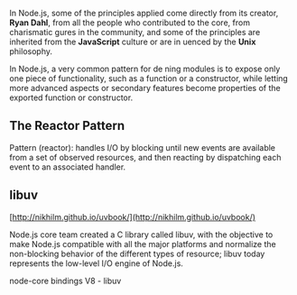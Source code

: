 In Node.js, some of the principles applied come directly from its creator, **Ryan Dahl**, from all the people who contributed to the core, from charismatic  gures in the community, and some of the principles are inherited from the **JavaScript** culture or are in uenced by the **Unix** philosophy.

In Node.js, a very common pattern for de ning modules is to expose only one piece of functionality, such as a function or a constructor, while letting more advanced aspects or secondary features become properties of the exported function or constructor.

## The Reactor Pattern

Pattern (reactor): handles I/O by blocking until new events are available from a set of observed resources, and then reacting by dispatching each event to an associated handler.

## libuv

[http://nikhilm.github.io/uvbook/](http://nikhilm.github.io/uvbook/)

Node.js core team created a C library called libuv, with the objective to make Node.js compatible with all the major platforms and normalize the non-blocking behavior of the different types of resource; libuv today represents the low-level I/O engine of Node.js.

node-core
bindings
V8 - libuv